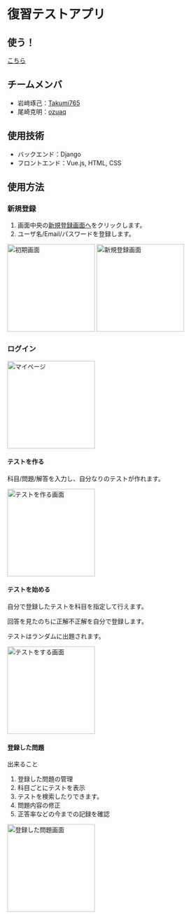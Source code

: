 # 復習テストアプリ
## 使う！
<a href="http://54.248.134.52/login/" target="_brank">こちら</a>
## チームメンバ
- 岩﨑琢己：<a href=https://github.com/takumi765 target=_brank>Takumi765</a>
- 尾崎克明：<a href=https://github.com/ozuaq>ozuaq</a>
## 使用技術
- バックエンド：Django
- フロントエンド：Vue.js, HTML, CSS
## 使用方法
### 新規登録
  1. 画面中央の<a href=http://54.248.134.52/create_user>新規登録画面へ</a>をクリックします。
  2. ユーザ名/Email/パスワードを登録します。
<img width="200px" alt="初期画面" src="https://user-images.githubusercontent.com/82143606/204824032-4dd4ae85-a2ae-4693-82a2-537df762a8ca.png">
<img width="200px" alt="新規登録画面" src="https://user-images.githubusercontent.com/82143606/204826213-7bbd6ee0-ce35-4556-907b-930a17d04d96.png">

### ログイン
<img width="200px" alt="マイページ" src="https://user-images.githubusercontent.com/82143606/204826007-a928eb81-2759-49b1-a405-481aa9786177.png">

#### テストを作る
科目/問題/解答を入力し、自分なりのテストが作れます。

<img width="200px" alt="テストを作る画面" src="https://user-images.githubusercontent.com/82143606/204826778-7929c282-a992-44a4-9af7-414f04f78723.png">

#### テストを始める
自分で登録したテストを科目を指定して行えます。

回答を見たのちに正解不正解を自分で登録します。

テストはランダムに出題されます。

<img width="200px" alt="テストをする画面" src="https://user-images.githubusercontent.com/82143606/204827381-169f086e-46d3-45b0-8c44-8fca283b1b5d.png">

#### 登録した問題
出来ること
1. 登録した問題の管理
2. 科目ごとにテストを表示
3. テストを検索したりできます。
4. 問題内容の修正
5. 正答率などの今までの記録を確認

<img width="200px" alt="登録した問題画面" src="https://user-images.githubusercontent.com/82143606/204829256-a2c4d415-1acb-4192-a0ed-424040facb52.png">
  
 
